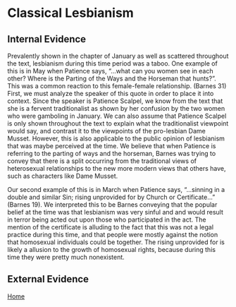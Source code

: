 # Classical Lesbianism

## Internal Evidence

Prevalently shown in the chapter of January as well as scattered throughout the text, lesbianism during this time period was a taboo. One example of this is in May when Patience says, “...what can you women see in each other? Where is the Parting of the Ways and the Horseman that hunts?”. This was a common reaction to this female-female relationship. (Barnes 31)  First, we must analyze the speaker of this quote in order to place it into context.  Since the speaker is Patience Scalpel, we know from the text that she is a fervent traditionalist as shown by her confusion by the two women who were gamboling in January. We can also assume that Patience Scalpel is only shown throughout the text to explain what the traditionalist viewpoint would say, and contrast it to the viewpoints of the pro-lesbian Dame Musset.  However, this is also applicable to the public opinion of lesbianism that was maybe perceived at the time. We believe that when Patience is referring to the parting of ways and the horseman, Barnes was trying to convey that there is a split occurring from the traditional views of heterosexual relationships to the new more modern views that others have, such as characters like Dame Musset.

Our second example of this is in March when Patience says, “...sinning in a double and similar Sin; rising unprovided for by Church or Certificate…” (Barnes 19). We interpreted this to be Barnes conveying that the popular belief at the time was that lesbianism was very sinful and and would result in terror being acted out upon those who participated in the act. The mention of the certificate is alluding to the fact that this was not a legal practice during this time, and that people were mostly against the notion that homosexual individuals could be together. The rising unprovided for is likely a allusion to the growth of homosexual rights, because during this time they were pretty much nonexistent.  

## External Evidence

[Home](https://gwilly.github.io/Ladies-Almanack)

